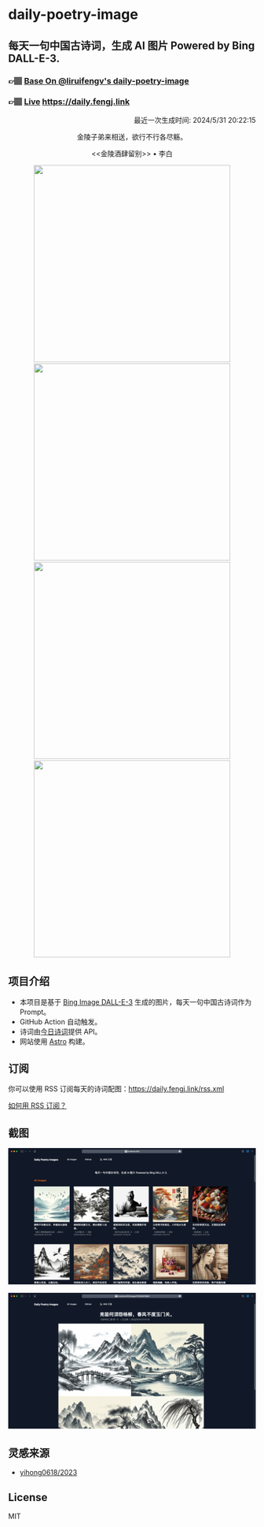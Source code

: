 
# daily-poetry-image

## 每天一句中国古诗词，生成 AI 图片 Powered by Bing DALL-E-3.

### 👉🏽 [Base On @liruifengv's daily-poetry-image](https://github.com/liruifengv/daily-poetry-image)

### 👉🏽 [Live](https://daily.fengj.link) https://daily.fengj.link

<p align="right">
  最近一次生成时间: 2024/5/31 20:22:15
</p>
<p align="center">
金陵子弟来相送，欲行不行各尽觞。
</p>
<p align="center">
<<金陵酒肆留别>> • 李白
</p>
<p align="center">
<img src="https://tse1.mm.bing.net/th/id/OIG2.d8H2GTrCmqO2tThuLDB9" height="400" width="400" />
<img src="https://tse2.mm.bing.net/th/id/OIG2.j1FzuyIOJQJGop9aSKjT" height="400" width="400" />
<img src="https://tse4.mm.bing.net/th/id/OIG2.mV08sQcUU88qeSknM8NQ" height="400" width="400" />
<img src="https://tse1.mm.bing.net/th/id/OIG2.7H..CfCr4lzBg822tFj5" height="400" width="400" />
</p>

## 项目介绍

-   本项目是基于 [Bing Image DALL-E-3](https://www.bing.com/images/create) 生成的图片，每天一句中国古诗词作为 Prompt。
-   GitHub Action 自动触发。
-   诗词由[今日诗词](https://www.jinrishici.com/)提供 API。
-   网站使用 [Astro](https://astro.build) 构建。

## 订阅

你可以使用 RSS 订阅每天的诗词配图：https://daily.fengj.link/rss.xml

[如何用 RSS 订阅？](https://zhuanlan.zhihu.com/p/55026716)

## 截图

![图片列表](./screenshots/Snipaste_2023-12-28_21-00-26.png)

![图片详情](./screenshots/Snipaste_2023-12-28_21-00-53.png)

## 灵感来源

-   [yihong0618/2023](https://github.com/yihong0618/2023)

## License

MIT
